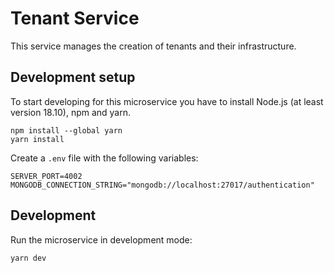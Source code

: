 # Tenant Service

This service manages the creation of tenants and their infrastructure.


## Development setup
To start developing for this microservice you have to install 
Node.js (at least version 18.10), npm and yarn.

```
npm install --global yarn 
yarn install
```

Create a `.env` file with the following variables:

```
SERVER_PORT=4002
MONGODB_CONNECTION_STRING="mongodb://localhost:27017/authentication"
```

## Development
Run the microservice in development mode:
```
yarn dev
```
